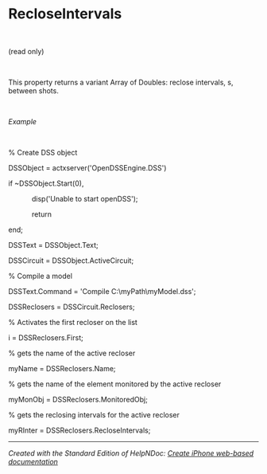 # RecloseIntervals

&nbsp;

(read only)

&nbsp;

This property returns a variant Array of Doubles: reclose intervals, s, between shots.

&nbsp;

*Example*

&nbsp;

% Create DSS object

DSSObject = actxserver('OpenDSSEngine.DSS')

if ~DSSObject.Start(0),

&nbsp; &nbsp; &nbsp; &nbsp; &nbsp; &nbsp; disp('Unable to start openDSS');

&nbsp; &nbsp; &nbsp; &nbsp; &nbsp; &nbsp; return

end;

DSSText = DSSObject.Text;

DSSCircuit = DSSObject.ActiveCircuit;

% Compile a model &nbsp; &nbsp;

DSSText.Command = 'Compile C:\\myPath\\myModel.dss';

DSSReclosers = DSSCircuit.Reclosers;

% Activates the first recloser on the list

i = DSSReclosers.First;

% gets the name of the active recloser

myName = DSSReclosers.Name;

% gets the name of the element monitored by the active recloser

myMonObj = DSSReclosers.MonitoredObj;

% gets the reclosing intervals for the active recloser

myRInter = DSSReclosers.RecloseIntervals;

***
_Created with the Standard Edition of HelpNDoc: [Create iPhone web-based documentation](<https://www.helpndoc.com/feature-tour/iphone-website-generation>)_
